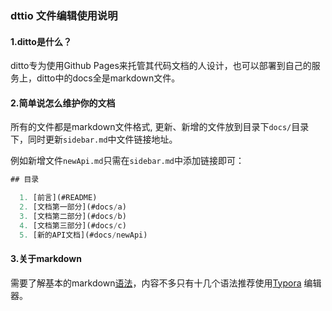 ### dttio 文件编辑使用说明

#### 1.ditto是什么？

 ditto专为使用Github Pages来托管其代码文档的人设计，也可以部署到自己的服务上，ditto中的docs全是markdown文件。

#### 2.简单说怎么维护你的文档  
 所有的文件都是markdown文件格式, 更新、新增的文件放到目录下`docs/`目录下，同时更新`sidebar.md`中文件链接地址。

 例如新增文件`newApi.md`只需在`sidebar.md`中添加链接即可：
  
  ```javascript
  ## 目录

    1. [前言](#README)
    2. [文档第一部分](#docs/a)
    3. [文档第二部分](#docs/b)
    4. [文档第三部分](#docs/c)
    5. [新的API文档](#docs/newApi)

  ```


#### 3.关于markdown
  需要了解基本的markdown<a href='http://www.markdown.cn/' target='_blank'>语法</a>，内容不多只有十几个语法推荐使用<a href='https://typora.io/' target='_blank'>Typora</a> 编辑器。
